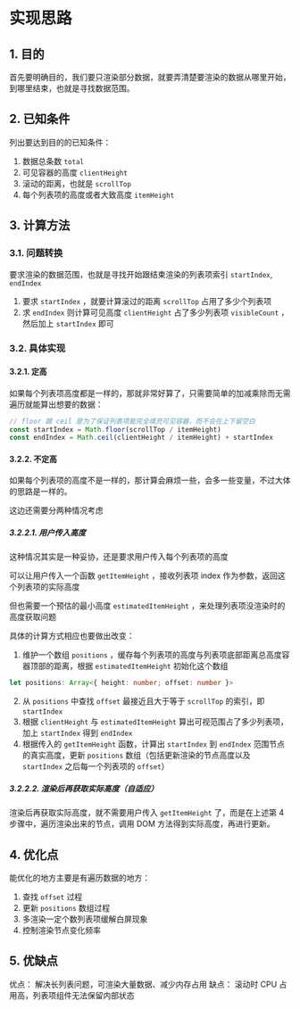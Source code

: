 # 实现思路

## 1. 目的

首先要明确目的，我们要只渲染部分数据，就要弄清楚要渲染的数据从哪里开始，到哪里结束，也就是寻找数据范围。

## 2. 已知条件

列出要达到目的的已知条件：

1. 数据总条数 `total`
2. 可见容器的高度 `clientHeight`
3. 滚动的距离，也就是 `scrollTop`
4. 每个列表项的高度或者大致高度 `itemHeight`

## 3. 计算方法

### 3.1. 问题转换

要求渲染的数据范围，也就是寻找开始跟结束渲染的列表项索引 `startIndex`, `endIndex`

1. 要求 `startIndex` ，就要计算滚过的距离 `scrollTop` 占用了多少个列表项
2. 求 `endIndex` 则计算可见高度 `clientHeight` 占了多少列表项 `visibleCount` ，然后加上 `startIndex` 即可

### 3.2. 具体实现

#### 3.2.1. 定高

如果每个列表项高度都是一样的，那就非常好算了，只需要简单的加减乘除而无需遍历就能算出想要的数据：

```javascript
// floor 跟 ceil 是为了保证列表项能完全填充可见容器，而不会在上下留空白
const startIndex = Math.floor(scrollTop / itemHeight)
const endIndex = Math.ceil(clientHeight / itemHeight) + startIndex
```

#### 3.2.2. 不定高

如果每个列表项的高度不是一样的，那计算会麻烦一些，会多一些变量，不过大体的思路是一样的。

这边还需要分两种情况考虑

##### 3.2.2.1. 用户传入高度

这种情况其实是一种妥协，还是要求用户传入每个列表项的高度

可以让用户传入一个函数 `getItemHeight` ，接收列表项 index 作为参数，返回这个列表项的实际高度

但也需要一个预估的最小高度 `estimatedItemHeight` ，来处理列表项没渲染时的高度获取问题

具体的计算方式相应也要做出改变：

1. 维护一个数组 `positions` ，缓存每个列表项的高度与列表项底部距离总高度容器顶部的距离，根据 `estimatedItemHeight` 初始化这个数组

```typescript
let positions: Array<{ height: number; offset: number }>
```

2. 从 `positions` 中查找 `offset` 最接近且大于等于 `scrollTop` 的索引，即 `startIndex`
3. 根据 `clientHeight` 与 `estimatedItemHeight` 算出可视范围占了多少列表项，加上 `startIndex` 得到 `endIndex`
4. 根据传入的 `getItemHeight` 函数，计算出 `startIndex` 到 `endIndex` 范围节点的真实高度，更新 `positions` 数组（包括更新渲染的节点高度以及 `startIndex` 之后每一个列表项的 `offset`）

##### 3.2.2.2. 渲染后再获取实际高度（自适应）

渲染后再获取实际高度，就不需要用户传入 `getItemHeight` 了，而是在上述第 4 步骤中，遍历渲染出来的节点，调用 DOM 方法得到实际高度，再进行更新。

## 4. 优化点

能优化的地方主要是有遍历数据的地方：

1. 查找 `offset` 过程
2. 更新 `positions` 数组过程
3. 多渲染一定个数列表项缓解白屏现象
4. 控制渲染节点变化频率

## 5. 优缺点

优点： 解决长列表问题，可渲染大量数据、减少内存占用
缺点： 滚动时 CPU 占用高，列表项组件无法保留内部状态
